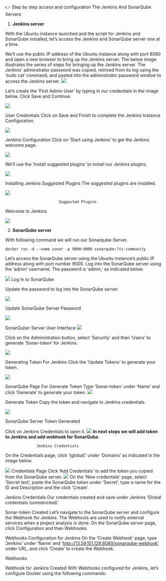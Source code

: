 👉 Step by step access and configuration The Jenkins And SonarQube Servers

1. **Jenkins server**


With the Ubuntu instance launched and the script for Jenkins and SonarQube installed, let’s access the Jenkins and SonarQube server one at a time.

We’ll use the public IP address of the Ubuntu instance along with port 8080 and open a new browser to bring up the Jenkins server. The below image illustrates the series of steps for bringing up the Jenkins server. The Jenkins’ adminstrator password was copied, retrived from its log using the ‘sudo cat’ command, and pasted into the administrator password window to access the Jenkins server.
![](https://github.com/smitwaman/devops-netflix-pipeline/blob/main/images/netflix-demo-images/Jenkins/1711377059068648242202523632176.jpg)

Let’s create the ‘First Admin User’ by typing in our credentials in the image below. Click Save and Continue.

![](https://github.com/smitwaman/devops-netflix-pipeline/blob/main/images/netflix-demo-images/Jenkins/17113771038318238765125975349032.jpg)


User Credentials
Click on Save and Finish to complete the Jenkins Instance Configuration.

![](https://github.com/smitwaman/devops-netflix-pipeline/blob/main/images/netflix-demo-images/Jenkins/17113771130593098712904169130495.jpg)

Jenkins Configuration
Click on ‘Start using Jenkins’ to get the Jenkins welcome page.

![](https://github.com/smitwaman/devops-netflix-pipeline/blob/main/images/netflix-demo-images/Jenkins/17113771221194048793620322257795.jpg)

We’ll use the ‘Install suggested plugins’ to install our Jenkins plugins.


![](https://github.com/smitwaman/devops-netflix-pipeline/blob/main/images/netflix-demo-images/Jenkins/17113770786617482499777939673851.jpg)

Installing Jenkins Suggested Plugins
The suggested plugins are installed.

![](https://github.com/smitwaman/devops-netflix-pipeline/blob/main/images/netflix-demo-images/Jenkins/17113770940111473650138699486122.jpg)

                            Suggested Plugins





Welcome to Jenkins

![](https://github.com/smitwaman/devops-netflix-pipeline/blob/main/images/netflix-demo-images/Jenkins/17113771308797797277233676155905.jpg)



2. **SonarQube server**

With following command we will run our Sonarqube-Server.

```
docker run -d --name sonar -p 9000:9000 sonarqube:lts-community

```

Let’s access the SonarQube server using the Ubuntu instance’s public IP address along with port number 9000. Log into the SonarQube server using the ‘admin’ username. The password is ‘admin,’ as indicated below.

![](https://github.com/smitwaman/devops-netflix-pipeline/blob/main/images/netflix-demo-images/Sonarqube/17113772138584977170009876536629.jpg)
Log In to SonarQube

Update the password to log into the SonarQube server.

![](https://github.com/smitwaman/devops-netflix-pipeline/blob/main/images/netflix-demo-images/Sonarqube/17113772245285056853776110295664.jpg)

Update SonarQube Server Password

![](https://github.com/smitwaman/devops-netflix-pipeline/blob/main/images/netflix-demo-images/Sonarqube/17113772326996191433855511749008.jpg)

SonarQuber Server User Interface
![](https://github.com/smitwaman/devops-netflix-pipeline/blob/main/images/netflix-demo-images/Sonarqube/17113772415211736252261364265674.jpg)

Click on the Administration button, select ‘Security’ and then ‘Users’ to generate ‘Sonar-token’ for Jenkins.

![](https://github.com/smitwaman/devops-netflix-pipeline/blob/main/images/netflix-demo-images/Sonarqube/17113773037195047207969272269786.jpg)

Generating Token For Jenkins
Click the ‘Update Tokens’ to generate your token.

![](https://github.com/smitwaman/devops-netflix-pipeline/blob/main/images/netflix-demo-images/Sonarqube/17113773124199136575738115698736.jpg)

SonarQube Page For Generate Token
Type ‘Sonar-token’ under ‘Name’ and click ‘Generate’ to generate your token.
![](https://github.com/smitwaman/devops-netflix-pipeline/blob/main/images/netflix-demo-images/Sonarqube/17113773204821557292593177865320.jpg)

Generate Token
Copy the token and navigate to Jenkins credentials.

![](https://github.com/smitwaman/devops-netflix-pipeline/blob/main/images/netflix-demo-images/Sonarqube/17113773298232593122918258482059.jpg)

SonarQube Server Token Generated

Click on Jenkins Credentials to open it.
![](https://github.com/smitwaman/devops-netflix-pipeline/blob/main/images/netflix-demo-images/sonar%20token%20addition/17113833016467445632125602279464.jpg)
**In next steps we will add token to Jenkins and add webhook for SonarQube.**





                  Jenkins Credentials
On the Credentials page, click ‘(global)’ under ‘Domains’ as indicated in the image below.

![](https://github.com/smitwaman/devops-netflix-pipeline/blob/main/images/netflix-demo-images/sonar%20token%20addition/17113833517424140999585473171877.jpg)
                         Credentials Page
Click ‘Add Credentials’ to add the token you copied from the SonarQube server.
![](
https://github.com/smitwaman/devops-netflix-pipeline/blob/main/images/netflix-demo-images/sonar%20token%20addition/17113833648546348534015694585767.jpg)
On the ‘New credentials’ page, select ‘Secret text’, paste the SonarQube token under ‘Secret’, type a name for the ID and Description and the click ‘Create’.


Jenkins Credentials
Our credentials created and save under Jenkins ‘Global credentials (unrestricted)’.


Sonar-token Created
Let’s navigate to the SonarQube server and configure the Webhook for Jenkins. The Webhools are used to notify external services when a project analysis is done. On the SonarQube server page, click Configuration and then Webhooks.


Webhooks Configuration for Jenkins
On the ‘Create Webhook’ page, type ‘Jenkins’ under ‘Name’ and ‘http://13.59.151.129:8080/sonarqube-webhook’ under URL, and click ‘Create’ to create the Webhook.


Webhooks

Webhook for Jenkins Created
With Webhooks configured for Jenkins, let’s configure Docker using the following commands:


